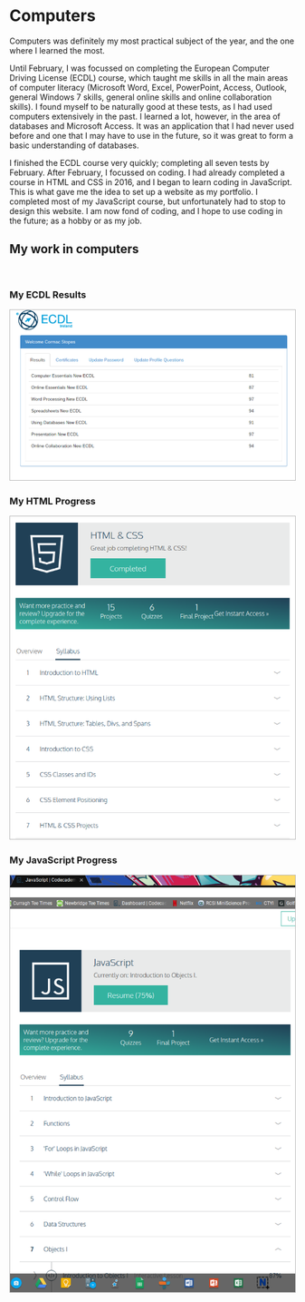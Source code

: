 
<html>
  <body>
  <h1>Computers</h1>
    <p>Computers was definitely my most practical subject of the year, and the one where I learned the most.</p>
    <p>Until February, I was focussed on completing the European Computer Driving License (ECDL) course, which taught me skills in all the main areas of computer literacy (Microsoft Word, Excel, PowerPoint, Access, Outlook, general Windows 7 skills, general online skills and online collaboration skills). I found myself to be naturally good at these tests, as I had used computers extensively in the past. I learned a lot, however, in the area of databases and Microsoft Access. It was an application that I had never used before and one that I may have to use in the future, so it was great to form a basic understanding of databases.</p>
    <p>I finished the ECDL course very quickly; completing all seven tests by February. After February, I focussed on coding. I had already completed a course in HTML and CSS in 2016, and I began to learn coding in JavaScript. This is what gave me the idea to set up a website as my portfolio. I completed most of my JavaScript course, but unfortunately had to stop to design this website. I am now fond of coding, and I hope to use coding in the future; as a hobby or as my job.</p>
    <h2>My work in computers</h2><br>
      <h3>My ECDL Results</h3><img src = "/pictures/Screenshot 2017-04-04 at 19.35.59.png" style = "height: 25%; display:inline-block; border: 1px solid #b7b7b7;">
      <h3>My HTML Progress</h3><img src = "/pictures/Screenshot 2017-04-05 at 19.38.04.png" style = "height: 25%; display:inline-block; border: 1px solid #b7b7b7;">
      <h3>My JavaScript Progress</h3><img src = "/pictures/Screenshot 2017-05-24 at 18.11.56-1495645995895.png" style = "height: 25%; border: 1px solid #b7b7b7;">
  </body>
</html>

